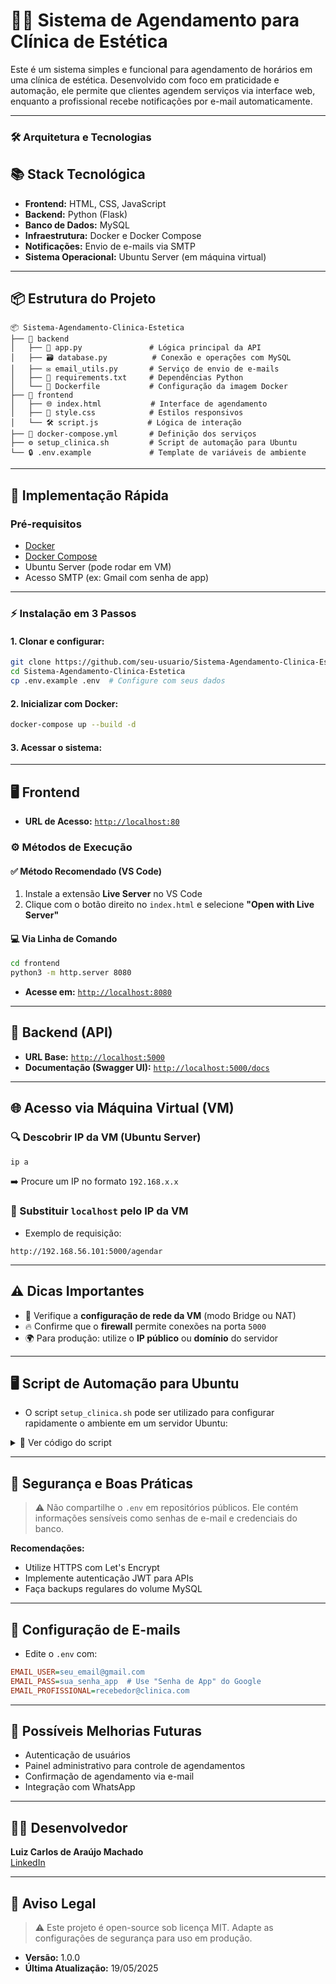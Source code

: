 # 💆‍♀️ Sistema de Agendamento para Clínica de Estética

Este é um sistema simples e funcional para agendamento de horários em uma clínica de estética. Desenvolvido com foco em praticidade e automação, ele permite que clientes agendem serviços via interface web, enquanto a profissional recebe notificações por e-mail automaticamente.

---

### 🛠️ Arquitetura e Tecnologias

## 📚 Stack Tecnológica

- **Frontend:** HTML, CSS, JavaScript
- **Backend:** Python (Flask)
- **Banco de Dados:** MySQL
- **Infraestrutura:** Docker e Docker Compose
- **Notificações:** Envio de e-mails via SMTP
- **Sistema Operacional:** Ubuntu Server (em máquina virtual)

---

## 📦 Estrutura do Projeto

```
📦 Sistema-Agendamento-Clinica-Estetica
├── 📂 backend
│   ├── 🐍 app.py               # Lógica principal da API
│   ├── 🗃️ database.py          # Conexão e operações com MySQL
│   ├── ✉️ email_utils.py       # Serviço de envio de e-mails
│   ├── 📜 requirements.txt     # Dependências Python
│   └── 🐳 Dockerfile           # Configuração da imagem Docker
├── 📂 frontend
│   ├── 🌐 index.html           # Interface de agendamento
│   ├── 🎨 style.css            # Estilos responsivos
│   └── 🛠️ script.js           # Lógica de interação
├── 🐳 docker-compose.yml       # Definição dos serviços
├── ⚙️ setup_clinica.sh         # Script de automação para Ubuntu
└── 🔒 .env.example             # Template de variáveis de ambiente
```

---

## 🚀 Implementação Rápida

### Pré-requisitos

- [Docker](https://www.docker.com/)
- [Docker Compose](https://docs.docker.com/compose/)
- Ubuntu Server (pode rodar em VM)
- Acesso SMTP (ex: Gmail com senha de app)

---

### ⚡ Instalação em 3 Passos

#### 1. Clonar e configurar:
```bash
git clone https://github.com/seu-usuario/Sistema-Agendamento-Clinica-Estetica.git
cd Sistema-Agendamento-Clinica-Estetica
cp .env.example .env  # Configure com seus dados
```

#### 2. Inicializar com Docker:
```bash
docker-compose up --build -d
```

#### 3. Acessar o sistema:

---

## 🖥️ Frontend

- **URL de Acesso:** [`http://localhost:80`](http://localhost:80)

### ⚙️ Métodos de Execução

#### ✅ Método Recomendado (VS Code)

1. Instale a extensão **Live Server** no VS Code  
2. Clique com o botão direito no `index.html` e selecione **"Open with Live Server"**

#### 💻 Via Linha de Comando

```bash
cd frontend
python3 -m http.server 8080
```

- **Acesse em:** [`http://localhost:8080`](http://localhost:8080)

---

## 🔌 Backend (API)

- **URL Base:** [`http://localhost:5000`](http://localhost:5000)  
- **Documentação (Swagger UI):** [`http://localhost:5000/docs`](http://localhost:5000/docs)

---

## 🌐 Acesso via Máquina Virtual (VM)

### 🔍 Descobrir IP da VM (Ubuntu Server)

```bash
ip a
```

➡️ Procure um IP no formato `192.168.x.x`

### 🔗 Substituir `localhost` pelo IP da VM

- Exemplo de requisição:
```
http://192.168.56.101:5000/agendar
```

---

## ⚠️ Dicas Importantes

- 🔄 Verifique a **configuração de rede da VM** (modo Bridge ou NAT)
- 🔥 Confirme que o **firewall** permite conexões na porta `5000`
- 🌍 Para produção: utilize o **IP público** ou **domínio** do servidor

---

## 🖥️ Script de Automação para Ubuntu

- O script `setup_clinica.sh` pode ser utilizado para configurar rapidamente o ambiente em um servidor Ubuntu:

<details>
<summary>📜 Ver código do script</summary>

```bash
#!/bin/bash

echo "🚀 Configurando ambiente para a Clínica de Estética..."

# Atualização do sistema
echo "🔄 Atualizando pacotes..."
sudo apt update && sudo apt upgrade -y

# Instalação do Docker
echo "🐳 Instalando Docker..."
sudo apt install -y docker.io docker-compose
sudo systemctl enable docker
sudo usermod -aG docker $USER

# Estrutura do projeto
echo "📂 Criando estrutura de diretórios..."
mkdir -p /repo/Sistema-Agendamento-Clinica-Estetica/{frontend,backend}
cd /repo/Sistema-Agendamento-Clinica-Estetica

# Docker Compose
echo "📝 Gerando docker-compose.yml..."
cat <<EOF > docker-compose.yml
version: '3.8'

services:
  mysql:
    image: mysql:8.0
    container_name: mysql_clinica
    restart: always
    environment:
      MYSQL_ROOT_PASSWORD: rootpass
      MYSQL_DATABASE: agendamentos
      MYSQL_USER: user
      MYSQL_PASSWORD: userpass
    volumes:
      - mysql_data:/var/lib/mysql
    ports:
      - "3306:3306"

  backend:
    build: ./backend
    container_name: backend_clinica
    restart: always
    ports:
      - "5000:5000"
    depends_on:
      - mysql
    env_file:
      - .env

  frontend:
    image: nginx:alpine
    container_name: frontend_clinica
    volumes:
      - ./frontend:/usr/share/nginx/html:ro
    ports:
      - "80:80"

volumes:
  mysql_data:
EOF

# Configuração de ambiente
echo "🔧 Configurando variáveis..."
cat <<EOF > .env
DB_HOST=mysql
DB_USER=user
DB_PASSWORD=userpass
DB_NAME=agendamentos

EMAIL_USER=seu_email@gmail.com
EMAIL_PASS=sua_senha_app
EMAIL_PROFISSIONAL=profissional@clinica.com
EOF

# Backend setup
echo "🐍 Configurando backend..."
cat <<EOF > backend/requirements.txt
flask
mysql-connector-python
python-dotenv
pyjwt
EOF

cat <<EOF > backend/Dockerfile
FROM python:3.11-slim

WORKDIR /app

COPY requirements.txt .
RUN pip install --no-cache-dir -r requirements.txt

COPY . .

CMD ["python", "app.py"]
EOF

echo "✅ Configuração concluída com sucesso!"
echo "👉 Execute 'docker-compose up --build' para iniciar o sistema"
```

</details>

---

## 🔐 Segurança e Boas Práticas

> ⚠️ Não compartilhe o `.env` em repositórios públicos. Ele contém informações sensíveis como senhas de e-mail e credenciais do banco.

**Recomendações:**
- Utilize HTTPS com Let's Encrypt
- Implemente autenticação JWT para APIs
- Faça backups regulares do volume MySQL

---

## 📧 Configuração de E-mails

- Edite o `.env` com:
```ini
EMAIL_USER=seu_email@gmail.com
EMAIL_PASS=sua_senha_app  # Use "Senha de App" do Google
EMAIL_PROFISSIONAL=recebedor@clinica.com
```

---

## 📌 Possíveis Melhorias Futuras

- Autenticação de usuários
- Painel administrativo para controle de agendamentos
- Confirmação de agendamento via e-mail
- Integração com WhatsApp

---

## 👨‍💻 Desenvolvedor

**Luiz Carlos de Araújo Machado**  
[LinkedIn](https://www.linkedin.com/in/luiz-machado-57366a174/)

---

## 🔐 Aviso Legal

> ⚠️ Este projeto é open-source sob licença MIT. Adapte as configurações de segurança para uso em produção.

- **Versão:** 1.0.0  
- **Última Atualização:** 19/05/2025
